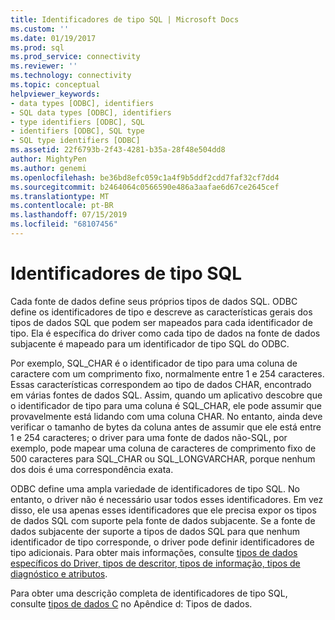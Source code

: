 ```yaml
---
title: Identificadores de tipo SQL | Microsoft Docs
ms.custom: ''
ms.date: 01/19/2017
ms.prod: sql
ms.prod_service: connectivity
ms.reviewer: ''
ms.technology: connectivity
ms.topic: conceptual
helpviewer_keywords:
- data types [ODBC], identifiers
- SQL data types [ODBC], identifiers
- type identifiers [ODBC], SQL
- identifiers [ODBC], SQL type
- SQL type identifiers [ODBC]
ms.assetid: 22f6793b-2f43-4281-b35a-28f48e504dd8
author: MightyPen
ms.author: genemi
ms.openlocfilehash: be36bd8efc059c1a4f9b5ddf2cdd7faf32cf7dd4
ms.sourcegitcommit: b2464064c0566590e486a3aafae6d67ce2645cef
ms.translationtype: MT
ms.contentlocale: pt-BR
ms.lasthandoff: 07/15/2019
ms.locfileid: "68107456"
---
```

# <a name="sql-type-identifiers"></a>Identificadores de tipo SQL
Cada fonte de dados define seus próprios tipos de dados SQL. ODBC define os identificadores de tipo e descreve as características gerais dos tipos de dados SQL que podem ser mapeados para cada identificador de tipo. Ela é específica do driver como cada tipo de dados na fonte de dados subjacente é mapeado para um identificador de tipo SQL do ODBC.  
  
 Por exemplo, SQL_CHAR é o identificador de tipo para uma coluna de caractere com um comprimento fixo, normalmente entre 1 e 254 caracteres. Essas características correspondem ao tipo de dados CHAR, encontrado em várias fontes de dados SQL. Assim, quando um aplicativo descobre que o identificador de tipo para uma coluna é SQL_CHAR, ele pode assumir que provavelmente está lidando com uma coluna CHAR. No entanto, ainda deve verificar o tamanho de bytes da coluna antes de assumir que ele está entre 1 e 254 caracteres; o driver para uma fonte de dados não-SQL, por exemplo, pode mapear uma coluna de caracteres de comprimento fixo de 500 caracteres para SQL_CHAR ou SQL_LONGVARCHAR, porque nenhum dos dois é uma correspondência exata.  
  
 ODBC define uma ampla variedade de identificadores de tipo SQL. No entanto, o driver não é necessário usar todos esses identificadores. Em vez disso, ele usa apenas esses identificadores que ele precisa expor os tipos de dados SQL com suporte pela fonte de dados subjacente. Se a fonte de dados subjacente der suporte a tipos de dados SQL para que nenhum identificador de tipo corresponde, o driver pode definir identificadores de tipo adicionais. Para obter mais informações, consulte [tipos de dados específicos do Driver, tipos de descritor, tipos de informação, tipos de diagnóstico e atributos](../../../odbc/reference/develop-app/driver-specific-data-types-descriptor-information-diagnostic.md).  
  
 Para obter uma descrição completa de identificadores de tipo SQL, consulte [tipos de dados C](../../../odbc/reference/appendixes/c-data-types.md) no Apêndice d: Tipos de dados.
